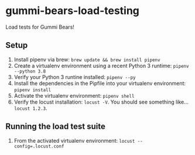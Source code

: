# gummi-bears-load-testing
Load tests for Gummi Bears!

## Setup

1. Install pipenv via brew: `brew update && brew install pipenv`
2. Create a virtualenv environment using a recent Python 3 runtime: `pipenv --python 3.8`
3. Verify your Python 3 runtine installed: `pipenv --py`
4. Install the dependencies in the Pipfile into your virtualenv environment: `pipenv install`
6. Activate the virtualenv environment: `pipenv shell`
7. Verify the locust installation: `locust -V`. You should see something like... `locust 1.2.3`.


## Running the load test suite

1. From the activated virtualenv environment: `locust --config=.locust.conf`


